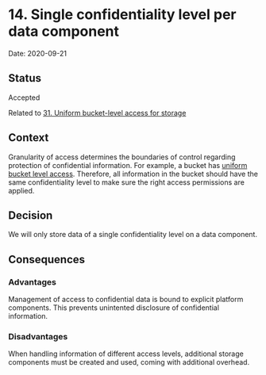 # 14. Single confidentiality level per data component

Date: 2020-09-21

## Status

Accepted

Related to [31. Uniform bucket-level access for storage](0031-uniform-bucket-level-access-for-storage.md)

## Context

Granularity of access determines the boundaries of control regarding protection of confidential information. For example, a bucket has [uniform bucket level access](0031-uniform-bucket-level-access-for-storage.md). Therefore, all information in the bucket should have the same confidentiality level to make sure the right access permissions are applied.

## Decision

We will only store data of a single confidentiality level on a data component.

## Consequences

### Advantages

Management of access to confidential data is bound to explicit platform components. This prevents unintented disclosure of confidential information.

### Disadvantages

When handling information of different access levels, additional storage components must be created and used, coming with additional overhead.
